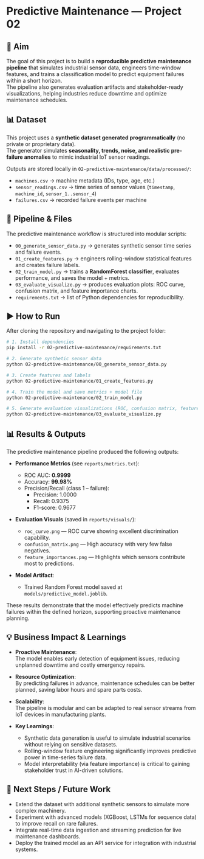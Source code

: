# Predictive Maintenance — Project 02

## 📌 Aim
The goal of this project is to build a **reproducible predictive maintenance pipeline** that simulates industrial sensor data, engineers time-window features, and trains a classification model to predict equipment failures within a short horizon.  
The pipeline also generates evaluation artifacts and stakeholder-ready visualizations, helping industries reduce downtime and optimize maintenance schedules.

## 📊 Dataset
This project uses a **synthetic dataset generated programmatically** (no private or proprietary data).  
The generator simulates **seasonality, trends, noise, and realistic pre-failure anomalies** to mimic industrial IoT sensor readings.

Outputs are stored locally in `02-predictive-maintenance/data/processed/`:

- `machines.csv` → machine metadata (IDs, type, age, etc.)  
- `sensor_readings.csv` → time series of sensor values (`timestamp`, `machine_id`, `sensor_1..sensor_4`)  
- `failures.csv` → recorded failure events per machine  

## 🔧 Pipeline & Files
The predictive maintenance workflow is structured into modular scripts:

- `00_generate_sensor_data.py` → generates synthetic sensor time series and failure events.  
- `01_create_features.py` → engineers rolling-window statistical features and creates failure labels.  
- `02_train_model.py` → trains a **RandomForest classifier**, evaluates performance, and saves the model + metrics.  
- `03_evaluate_visualize.py` → produces evaluation plots: ROC curve, confusion matrix, and feature importance charts.  
- `requirements.txt` → list of Python dependencies for reproducibility.  

## ▶️ How to Run
After cloning the repository and navigating to the project folder:

```bash
# 1. Install dependencies
pip install -r 02-predictive-maintenance/requirements.txt

# 2. Generate synthetic sensor data
python 02-predictive-maintenance/00_generate_sensor_data.py

# 3. Create features and labels
python 02-predictive-maintenance/01_create_features.py

# 4. Train the model and save metrics + model file
python 02-predictive-maintenance/02_train_model.py

# 5. Generate evaluation visualizations (ROC, confusion matrix, feature importances)
python 02-predictive-maintenance/03_evaluate_visualize.py

```

## 📊 Results & Outputs

The predictive maintenance pipeline produced the following outputs:

- **Performance Metrics** (see `reports/metrics.txt`):
  - ROC AUC: **0.9999**
  - Accuracy: **99.98%**
  - Precision/Recall (class 1 – failure):
    - Precision: 1.0000  
    - Recall: 0.9375  
    - F1-score: 0.9677  

- **Evaluation Visuals** (saved in `reports/visuals/`):
  - `roc_curve.png` — ROC curve showing excellent discrimination capability.
  - `confusion_matrix.png` — High accuracy with very few false negatives.
  - `feature_importances.png` — Highlights which sensors contribute most to predictions.

- **Model Artifact**:
  - Trained Random Forest model saved at `models/predictive_model.joblib`.

These results demonstrate that the model effectively predicts machine failures within the defined horizon, supporting proactive maintenance planning.

## 💡 Business Impact & Learnings

- **Proactive Maintenance**:  
  The model enables early detection of equipment issues, reducing unplanned downtime and costly emergency repairs.  

- **Resource Optimization**:  
  By predicting failures in advance, maintenance schedules can be better planned, saving labor hours and spare parts costs.  

- **Scalability**:  
  The pipeline is modular and can be adapted to real sensor streams from IoT devices in manufacturing plants.  

- **Key Learnings**:  
  - Synthetic data generation is useful to simulate industrial scenarios without relying on sensitive datasets.  
  - Rolling-window feature engineering significantly improves predictive power in time-series failure data.  
  - Model interpretability (via feature importance) is critical to gaining stakeholder trust in AI-driven solutions.  
## 🚀 Next Steps / Future Work

- Extend the dataset with additional synthetic sensors to simulate more complex machinery.  
- Experiment with advanced models (XGBoost, LSTMs for sequence data) to improve recall on rare failures.  
- Integrate real-time data ingestion and streaming prediction for live maintenance dashboards.  
- Deploy the trained model as an API service for integration with industrial systems.  
